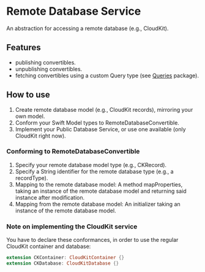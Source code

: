 # Remote Database Service

An abstraction for accessing a remote database (e.g., CloudKit).

## Features

- publishing convertibles.
- unpublishing convertibles.
- fetching convertibles using a custom Query type (see [Queries](https://github.com/Leo-Lem/Queries) package).

## How to use

1. Create remote database model (e.g., CloudKit records), mirroring your own model.
2. Conform your Swift Model types to RemoteDatabaseConvertible.
3. Implement your Public Database Service, or use one available (only CloudKit right now).

### Conforming to RemoteDatabaseConvertible

1. Specify your remote database model type (e.g., CKRecord).
2. Specify a String identifier for the remote database type (e.g., a recordType).
3. Mapping to the remote database model: A method mapProperties, taking an instance of the remote database model and returning said instance after modification.
4. Mapping from the remote database model: An initializer taking an instance of the remote database model.

### Note on implementing the CloudKit service

You have to declare these conformances, in order to use the regular CloudKit container and database:

```swift
extension CKContainer: CloudKitContainer {}
extension CKDatabase: CloudKitDatabase {}
```
